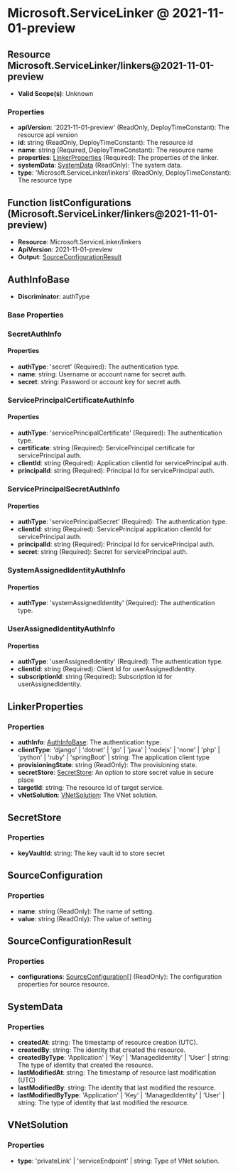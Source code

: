 # Microsoft.ServiceLinker @ 2021-11-01-preview

## Resource Microsoft.ServiceLinker/linkers@2021-11-01-preview
* **Valid Scope(s)**: Unknown
### Properties
* **apiVersion**: '2021-11-01-preview' (ReadOnly, DeployTimeConstant): The resource api version
* **id**: string (ReadOnly, DeployTimeConstant): The resource id
* **name**: string (Required, DeployTimeConstant): The resource name
* **properties**: [LinkerProperties](#linkerproperties) (Required): The properties of the linker.
* **systemData**: [SystemData](#systemdata) (ReadOnly): The system data.
* **type**: 'Microsoft.ServiceLinker/linkers' (ReadOnly, DeployTimeConstant): The resource type

## Function listConfigurations (Microsoft.ServiceLinker/linkers@2021-11-01-preview)
* **Resource**: Microsoft.ServiceLinker/linkers
* **ApiVersion**: 2021-11-01-preview
* **Output**: [SourceConfigurationResult](#sourceconfigurationresult)

## AuthInfoBase
* **Discriminator**: authType

### Base Properties
### SecretAuthInfo
#### Properties
* **authType**: 'secret' (Required): The authentication type.
* **name**: string: Username or account name for secret auth.
* **secret**: string: Password or account key for secret auth.

### ServicePrincipalCertificateAuthInfo
#### Properties
* **authType**: 'servicePrincipalCertificate' (Required): The authentication type.
* **certificate**: string (Required): ServicePrincipal certificate for servicePrincipal auth.
* **clientId**: string (Required): Application clientId for servicePrincipal auth.
* **principalId**: string (Required): Principal Id for servicePrincipal auth.

### ServicePrincipalSecretAuthInfo
#### Properties
* **authType**: 'servicePrincipalSecret' (Required): The authentication type.
* **clientId**: string (Required): ServicePrincipal application clientId for servicePrincipal auth.
* **principalId**: string (Required): Principal Id for servicePrincipal auth.
* **secret**: string (Required): Secret for servicePrincipal auth.

### SystemAssignedIdentityAuthInfo
#### Properties
* **authType**: 'systemAssignedIdentity' (Required): The authentication type.

### UserAssignedIdentityAuthInfo
#### Properties
* **authType**: 'userAssignedIdentity' (Required): The authentication type.
* **clientId**: string (Required): Client Id for userAssignedIdentity.
* **subscriptionId**: string (Required): Subscription id for userAssignedIdentity.


## LinkerProperties
### Properties
* **authInfo**: [AuthInfoBase](#authinfobase): The authentication type.
* **clientType**: 'django' | 'dotnet' | 'go' | 'java' | 'nodejs' | 'none' | 'php' | 'python' | 'ruby' | 'springBoot' | string: The application client type
* **provisioningState**: string (ReadOnly): The provisioning state.
* **secretStore**: [SecretStore](#secretstore): An option to store secret value in secure place
* **targetId**: string: The resource Id of target service.
* **vNetSolution**: [VNetSolution](#vnetsolution): The VNet solution.

## SecretStore
### Properties
* **keyVaultId**: string: The key vault id to store secret

## SourceConfiguration
### Properties
* **name**: string (ReadOnly): The name of setting.
* **value**: string (ReadOnly): The value of setting

## SourceConfigurationResult
### Properties
* **configurations**: [SourceConfiguration](#sourceconfiguration)[] (ReadOnly): The configuration properties for source resource.

## SystemData
### Properties
* **createdAt**: string: The timestamp of resource creation (UTC).
* **createdBy**: string: The identity that created the resource.
* **createdByType**: 'Application' | 'Key' | 'ManagedIdentity' | 'User' | string: The type of identity that created the resource.
* **lastModifiedAt**: string: The timestamp of resource last modification (UTC)
* **lastModifiedBy**: string: The identity that last modified the resource.
* **lastModifiedByType**: 'Application' | 'Key' | 'ManagedIdentity' | 'User' | string: The type of identity that last modified the resource.

## VNetSolution
### Properties
* **type**: 'privateLink' | 'serviceEndpoint' | string: Type of VNet solution.

